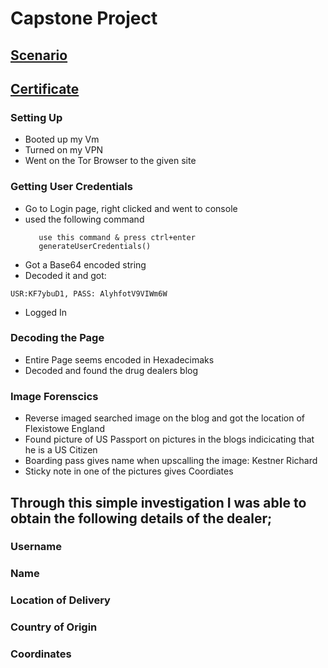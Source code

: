# Capstone Project
## [Scenario](https://github.com/alejandro-garf/Blue-Team-Junior-Analyst/blob/main/Intro%20to%20DarkWeb%20Operations/Scenario)
## [Certificate]()
### Setting Up
 - Booted up my Vm
 - Turned on my VPN
 - Went on the Tor Browser to the given site
### Getting User Credentials 
 - Go to Login page, right clicked and went to console
 - used the following command
   ```
      use this command & press ctrl+enter
      generateUserCredentials() 
 - Got a Base64 encoded string
 - Decoded it and got:
```
USR:KF7ybuD1, PASS: AlyhfotV9VIWm6W
```
 - Logged In
### Decoding the Page
 - Entire Page seems encoded in Hexadecimaks
 - Decoded and found the drug dealers blog
### Image Forenscics
 - Reverse imaged searched image on the blog and got the location of Flexistowe England
 - Found picture of US Passport on pictures in the blogs indicicating that he is a US Citizen
 - Boarding pass gives name when upscalling the image: Kestner Richard
 - Sticky note in one of the pictures gives Coordiates


## Through this simple investigation I was able to obtain the following details of the dealer;
### Username
### Name
### Location of Delivery
### Country of Origin
### Coordinates
